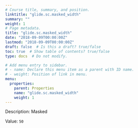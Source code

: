 ```yaml
---
# Course title, summary, and position.
linktitle: "glide.sc.masked_width"
summary: ""
weight: 1
# Page metadata.
title: "glide.sc.masked_width"
date: "2018-09-09T00:00:00Z"
lastmod: "2018-09-09T00:00:00Z"
draft: false  # Is this a draft? true/false
toc: true  # Show table of contents? true/false
type: docs  # Do not modify.

# Add menu entry to sidebar.
# - name: Declare this menu item as a parent with ID name.
# - weight: Position of link in menu.
menu:
  properties:
    parent: Properties
    name: "glide.sc.masked_width"
    weight: 1
---
```


Description: Masked


Value: `50`